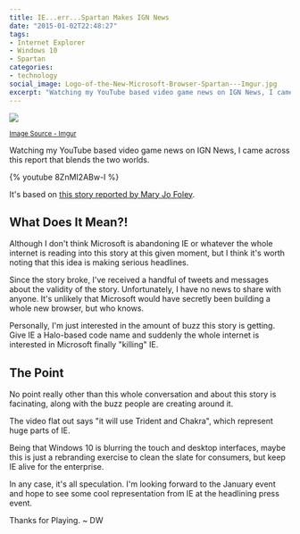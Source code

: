 ```yaml
---
title: IE...err...Spartan Makes IGN News
date: "2015-01-02T22:48:27"
tags:
- Internet Explorer
- Windows 10
- Spartan
categories:
- technology
social_image: Logo-of-the-New-Microsoft-Browser-Spartan---Imgur.jpg
excerpt: "Watching my YouTube based video game news on IGN News, I came across this report that blends the two worlds."
---
```


[1]: Logo-of-the-New-Microsoft-Browser-Spartan---Imgur.jpg

![][1]

<small>[Image Source - Imgur](http://i.imgur.com/Bsgqvsp.jpg?1)</small>

Watching my YouTube based video game news on IGN News, I came across this report that blends the two worlds.

{% youtube 8ZnMI2ABw-I %}

It's based on [this story reported by Mary Jo Foley](http://www.zdnet.com/article/microsoft-is-building-a-new-browser-as-part-of-its-windows-10-push/).

## What Does It Mean?!
Although I don't think Microsoft is abandoning IE or whatever the whole internet is reading into this story at this given moment, but I think it's worth noting that this idea is making serious headlines.

Since the story broke, I've received a handful of tweets and messages about the validity of the story. Unfortunately, I have no news to share with anyone. It's unlikely that Microsoft would have secretly been building a whole new browser, but who knows.

Personally, I'm just interested in the amount of buzz this story is getting. Give IE a Halo-based code name and suddenly the whole internet is interested in Microsoft finally "killing" IE.

## The Point
No point really other than this whole conversation and about this story is facinating, along with the buzz people are creating around it.

The video flat out says "it will use Trident and Chakra", which represent huge parts of IE.

Being that Windows 10 is blurring the touch and desktop interfaces, maybe this is just a rebranding exercise to clean the slate for consumers, but keep IE alive for the enterprise.

In any case, it's all speculation. I'm looking forward to the January event and hope to see some cool representation from IE at the headlining press event.

Thanks for Playing. ~ DW



